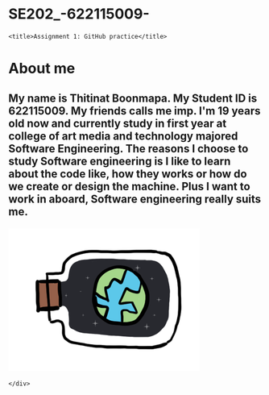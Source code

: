 # SE202_-622115009-
<!DOCTYPE html>
<html>

<head>
    <meta charset="utf-8" />
    <link rel="stylesheet" href="style.css" />
  
    <title>Assignment 1: GitHub practice</title>
</head>

<body>
    <h1>About me</h1>
    <div>
        <h2>
            <p> My name is Thitinat Boonmapa. My Student ID is 622115009. My friends calls me imp. I'm 19 years old now and currently study in
                first year at college of art media and technology majored Software Engineering. The reasons I choose to study
                Software engineering is I like to learn about the code like, how they works or how do we create or
                design the machine. Plus I want to work in aboard, Software engineering really
                suits me.
        </h2>
        </p>
        <img src="me.png">
        
       
    </div>
</body>

</html>
